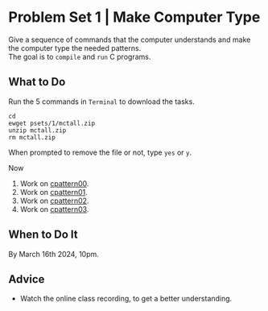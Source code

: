 Problem Set 1 | Make Computer Type
==================================

Give a sequence of commands that the computer understands and make the computer type the needed patterns.  
The goal is to `compile` and `run` C programs.  

What to Do
----------

Run the 5 commands in `Terminal` to download the tasks.

    cd
    ewget psets/1/mctall.zip
    unzip mctall.zip
    rm mctall.zip

When prompted to remove the file or not, type `yes` or `y`.

Now  
1.  Work on [cpattern00](cpattern00/).
2.  Work on [cpattern01](cpattern01/).
3.  Work on [cpattern02](cpattern02/).
4.  Work on [cpattern03](cpattern03/).

When to Do It
-------------

By March 16th 2024, 10pm.

Advice
------
*   Watch the online class recording, to get a better understanding.
